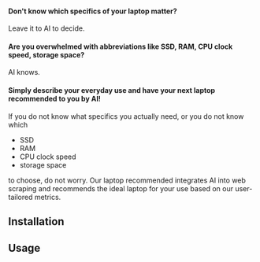 #### Don't know which specifics of your laptop matter?

Leave it to AI to decide.

#### Are you overwhelmed with abbreviations like SSD, RAM, CPU clock speed, storage space?

AI knows.

#### Simply describe your everyday use and have your next laptop recommended to you by AI!

If you do not know what specifics you actually need, or you do not know which
- SSD
- RAM
- CPU clock speed
- storage space

to choose, do not worry. Our laptop recommended integrates AI into web scraping and recommends the ideal laptop for your use based on our user-tailored metrics.

## Installation

## Usage